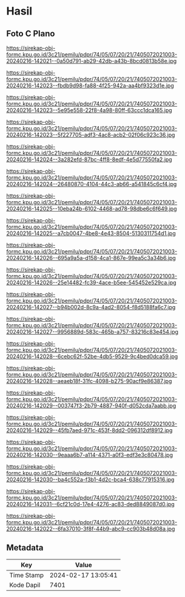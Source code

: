 # Hasil

## Foto C Plano

https://sirekap-obj-formc.kpu.go.id/3c21/pemilu/pdpr/74/05/07/20/21/7405072021003-20240216-142021--0a50d791-ab29-42db-a43b-8bcd0813b58e.jpg

https://sirekap-obj-formc.kpu.go.id/3c21/pemilu/pdpr/74/05/07/20/21/7405072021003-20240216-142023--fbdb9d98-fa88-4f25-942a-aa4bf9323d1e.jpg

https://sirekap-obj-formc.kpu.go.id/3c21/pemilu/pdpr/74/05/07/20/21/7405072021003-20240216-142023--5e95e558-22f8-4a98-80ff-63ccc1dca165.jpg

https://sirekap-obj-formc.kpu.go.id/3c21/pemilu/pdpr/74/05/07/20/21/7405072021003-20240216-142023--5f227705-adf3-4ac8-acb2-02f06c923c36.jpg

https://sirekap-obj-formc.kpu.go.id/3c21/pemilu/pdpr/74/05/07/20/21/7405072021003-20240216-142024--3a282efd-87bc-4ff8-8edf-4e5d77550fa2.jpg

https://sirekap-obj-formc.kpu.go.id/3c21/pemilu/pdpr/74/05/07/20/21/7405072021003-20240216-142024--26480870-4104-44c3-ab66-a541845c6cf4.jpg

https://sirekap-obj-formc.kpu.go.id/3c21/pemilu/pdpr/74/05/07/20/21/7405072021003-20240216-142025--10eba24b-6102-4468-ad78-98dbe6c6f649.jpg

https://sirekap-obj-formc.kpu.go.id/3c21/pemilu/pdpr/74/05/07/20/21/7405072021003-20240216-142025--a7cb0047-4be8-4e43-8504-5130311754d1.jpg

https://sirekap-obj-formc.kpu.go.id/3c21/pemilu/pdpr/74/05/07/20/21/7405072021003-20240216-142026--695a9a5a-d158-4ca1-867e-99ea5c3a34b6.jpg

https://sirekap-obj-formc.kpu.go.id/3c21/pemilu/pdpr/74/05/07/20/21/7405072021003-20240216-142026--25e14482-fc39-4ace-b5ee-545452e529ca.jpg

https://sirekap-obj-formc.kpu.go.id/3c21/pemilu/pdpr/74/05/07/20/21/7405072021003-20240216-142027--b94b002d-8c9a-4ad2-8054-f8d5188fa6c7.jpg

https://sirekap-obj-formc.kpu.go.id/3c21/pemilu/pdpr/74/05/07/20/21/7405072021003-20240216-142027--9956889d-583c-465b-a757-83216c83e454.jpg

https://sirekap-obj-formc.kpu.go.id/3c21/pemilu/pdpr/74/05/07/20/21/7405072021003-20240216-142028--6cebc62f-52be-4db5-9529-9c4bed0dca59.jpg

https://sirekap-obj-formc.kpu.go.id/3c21/pemilu/pdpr/74/05/07/20/21/7405072021003-20240216-142028--aeaeb18f-31fc-4098-b275-90acf9e86387.jpg

https://sirekap-obj-formc.kpu.go.id/3c21/pemilu/pdpr/74/05/07/20/21/7405072021003-20240216-142029--003747f3-2b79-4887-940f-d052cda7aabb.jpg

https://sirekap-obj-formc.kpu.go.id/3c21/pemilu/pdpr/74/05/07/20/21/7405072021003-20240216-142029--45fb7aed-971c-453f-8dd2-096312df8912.jpg

https://sirekap-obj-formc.kpu.go.id/3c21/pemilu/pdpr/74/05/07/20/21/7405072021003-20240216-142030--9eaaa6b7-a114-4371-a0f3-edf3e3c80478.jpg

https://sirekap-obj-formc.kpu.go.id/3c21/pemilu/pdpr/74/05/07/20/21/7405072021003-20240216-142030--ba4c552a-f3b1-4d2c-bca4-638c77915316.jpg

https://sirekap-obj-formc.kpu.go.id/3c21/pemilu/pdpr/74/05/07/20/21/7405072021003-20240216-142031--6cf21c0d-17e4-4276-ac83-ded8849087d0.jpg

https://sirekap-obj-formc.kpu.go.id/3c21/pemilu/pdpr/74/05/07/20/21/7405072021003-20240216-142022--6fa37010-3f8f-44b9-abc9-cc903b48d08a.jpg


## Metadata

| Key        | Value               |
| ---------- | ------------------- |
| Time Stamp | 2024-02-17 13:05:41 |
| Kode Dapil | 7401                |



